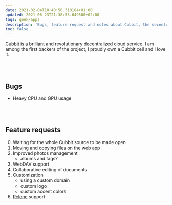 ```yaml
---
date: 2021-02-04T10:40:50.310184+01:00
updated: 2021-06-23T21:38:53.649500+02:00
tags: geek/apps
description: 'Bugs, feature request and notes about Cubbit, the decentralized storage system I love and use everyday'
toc: false
---
```

[Cubbit] is a brilliant and revolutionary decentralized cloud service. I am among the first backers of the project, I proudly own a Cubbit cell and I love it.

<br>
<br>

## Bugs

- Heavy CPU and GPU usage

<br>
<br>

## Feature requests

0. Waiting for the whole Cubbit source to be made open
1. Moving and copying files on the web app
1. Improved photos management
	- albums and tags?
2. WebDAV support
3. Collaborative editing of documents
4. Customization
	- using a custom domain
	- custom logo
	- custom accent colors
5. [Rclone] support

[Rclone]: https://github.com/rclone/rclone 'Rclone on GitHub'
[Cubbit]: https://cubbit.io 'Cubbit'